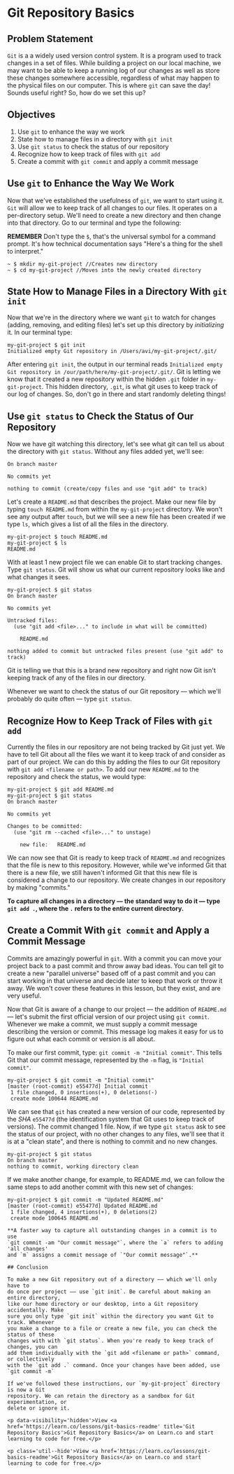 # Git Repository Basics

## Problem Statement
`Git` is a a widely used version control system. It is a program used to track
changes in a set of files. While building a project on our local machine, we
may want to be able to keep a running log of our changes as well as store these
changes somewhere accessible, regardless of what may happen to the physical files
on our computer. This is where `git` can save the day! Sounds useful right? So,
how do we set this up?

## Objectives

1. Use `git` to enhance the way we work
2. State how to manage files in a directory with `git init`
3. Use `git status` to check the status of our repository
4. Recognize how to keep track of files with `git add`
5. Create a commit with `git commit` and apply a commit message

## Use `git` to Enhance the Way We Work

Now that we've established the usefulness of `git`, we want to start using it.
`Git` will allow we to keep track of all changes to our files. It operates
on a per-directory setup. We'll need to create a new directory and then change into
that directory. Go to our terminal and type the following:

**REMEMBER** Don't type the `$`, that's the universal symbol for a command prompt.
It's how technical documentation says "Here's a thing for the shell to interpret."

```
~ $ mkdir my-git-project //Creates new directory
~ $ cd my-git-project //Moves into the newly created directory
```

## State How to Manage Files in a Directory With `git init`

Now that we're in the directory where we want `git` to watch for changes (adding,
removing, and editing files) let's set up this directory by _initializing_ it.
In our terminal type:

```
my-git-project $ git init
Initialized empty Git repository in /Users/avi/my-git-project/.git/
```

After entering `git init`, the output in our terminal reads `Initialized empty Git repository in /our/path/here/my-git-project/.git/`. Git is letting we know that it created
a new repository within the hidden `.git` folder in `my-git-project`. This hidden
directory, `.git`, is what git uses to keep track of our log of changes. So, don't
go in there and start randomly deleting things!

## Use `git status` to Check the Status of Our Repository 

Now we have git watching this directory, let's see what git can tell us about
the directory with `git status`. Without any files added yet, we'll see:

```
On branch master

No commits yet

nothing to commit (create/copy files and use "git add" to track)
```

Let's create a `README.md` that describes the project. Make our new file by
typing `touch README.md` from within the `my-git-project` directory. We won't
see any output after `touch`, but we will see a new file has been created if
we type `ls`, which gives a list of all the files in the directory.

```
my-git-project $ touch README.md
my-git-project $ ls
README.md
```

With at least 1 new project file we can enable Git to start tracking changes.
Type `git status`. Git will show us what our current repository looks like
and what changes it sees.

```
my-git-project $ git status
On branch master

No commits yet

Untracked files:
  (use "git add <file>..." to include in what will be committed)

	README.md

nothing added to commit but untracked files present (use "git add" to track)
```

Git is telling we that this is a brand new repository and right now Git
isn't keeping track of any of the files in our directory.

Whenever we want to check the status of our Git repository –– which
we'll probably do quite often –– type `git status`. 

## Recognize How to Keep Track of Files with `git add`

Currently the files in our repository are not being tracked by Git just yet.
We have to tell Git about all the files we want it to keep track
of and consider as part of our project. We can do this by adding the files
to our Git repository with `git add <filename or path>`. To add our new
`README.md` to the repository and check the status, we would type:

```
my-git-project $ git add README.md
my-git-project $ git status
On branch master

No commits yet

Changes to be committed:
  (use "git rm --cached <file>..." to unstage)

	new file:   README.md
```

We can now see that Git is ready to keep track of `README.md` and recognizes
that the file is new to this repository. However, while we've informed Git that
there is a new file, we still haven't informed Git that this new file is
considered a change to our repository. We create changes in our repository
by making "commits."

**To capture all changes in a directory –– the standard way to do it –– type `git add .`, where the `.` refers to the entire current directory.**

## Create a Commit With `git commit` and Apply a Commit Message

Commits are amazingly powerful in `git`. With a commit you can move your project
back to a past commit and throw away bad ideas. You can tell git to create a new
"parallel universe" based off of a past commit and you can start working in that
universe and decide later to keep that work or throw it away. We won't cover
these features in this lesson, but they exist, and are very useful.

Now that Git is aware of a change to our project –– the addition of `README.md`
–– let's submit the first official version of our project using `git commit`.
Whenever we make a commit, we must supply a commit message describing the version
or commit. This message log makes it easy for us to figure out what each commit
or version is all about.

To make our first commit, type: `git commit -m "Initial commit"`. This tells
Git that our commit message, represented by the `-m` flag, is `"Initial commit"`.

```
my-git-project $ git commit -m "Initial commit"
[master (root-commit) e55477d] Initial commit
 1 file changed, 0 insertions(+), 0 deletions(-)
 create mode 100644 README.md
```

We can see that `git` has created a new version of our code, represented by the
_SHA_ `e55477d` (the identification system that Git uses to keep track
of versions). The commit changed 1 file. Now, if we type `git status` ask to
see the status of our project, with no other changes to any files, we'll see
that it is at a "clean state", and there is nothing to commit and no new changes.

```
my-git-project $ git status
On branch master
nothing to commit, working directory clean
```
If we make another change, for example, to README.md, we can follow the same steps
to add another commit with this new set of changes:

```
my-git-project $ git commit -m "Updated README.md"
[master (root-commit) e55477d] Updated README.md
 1 file changed, 4 insertions(+), 0 deletions(2)
 create mode 100645 README.md

**A faster way to capture all outstanding changes in a commit is to use
`git commit -am "Our commit message"`, where the `a` refers to adding 'all changes'
and `m` assigns a commit message of `"Our commit message"`.**

## Conclusion

To make a new Git repository out of a directory –– which we'll only have to
do once per project –– use `git init`. Be careful about making an entire directory,
like our home directory or our desktop, into a Git repository accidentally. Make
sure you only type `git init` within the directory you want Git to track. Whenever
you make a change to a file or create a new file, you can check the status of these
changes with with `git status`. When you're ready to keep track of changes, you can
add them individually with the `git add <filename or path>` command, or collectively
with the `git add .` command. Once your changes have been added, use `git commit -m`

If we've followed these instructions, our `my-git-project` directory is now a Git
repository. We can retain the directory as a sandbox for Git experimentation, or
delete or ignore it.

<p data-visibility='hidden'>View <a href='https://learn.co/lessons/git-basics-readme' title='Git Repository Basics'>Git Repository Basics</a> on Learn.co and start learning to code for free.</p>

<p class='util--hide'>View <a href='https://learn.co/lessons/git-basics-readme'>Git Repository Basics</a> on Learn.co and start learning to code for free.</p>
